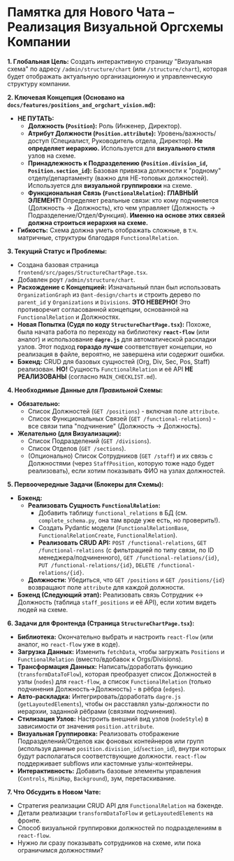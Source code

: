 # Памятка для Нового Чата – Реализация Визуальной Оргсхемы Компании

**1. Глобальная Цель:**
Создать интерактивную страницу "Визуальная схема" по адресу `/admin/structure/chart` (или `/structure/chart`), которая будет отображать актуальную организационную и управленческую структуру компании.

**2. Ключевая Концепция (Основано на `docs/features/positions_and_orgchart_vision.md`):**
*   **НЕ ПУТАТЬ:**
    *   **Должность (`Position`):** Роль (Инженер, Директор).
    *   **Атрибут Должности (`Position.attribute`):** Уровень/важность/доступ (Специалист, Руководитель отдела, Директор). **Не определяет иерархию.** Используется для **визуального стиля** узлов на схеме.
    *   **Принадлежность к Подразделению (`Position.division_id`, `Position.section_id`):** Базовая привязка должности к "родному" отделу/департаменту (важно для НЕ-топовых должностей). Используется для **визуальной группировки** на схеме.
    *   **Функциональная Связь (`FunctionalRelation`):** **ГЛАВНЫЙ ЭЛЕМЕНТ!** Определяет реальные связи: кто кому подчиняется (Должность -> Должность), кто чем управляет (Должность -> Подразделение/Отдел/Функция). **Именно на основе этих связей должна строиться иерархия на схеме.**
*   **Гибкость:** Схема должна уметь отображать сложные, в т.ч. матричные, структуры благодаря `FunctionalRelation`.

**3. Текущий Статус и Проблемы:**
*   Создана базовая страница `frontend/src/pages/StructureChartPage.tsx`.
*   Добавлен роут `/admin/structure/chart`.
*   **Расхождение с Концепцией:** Изначальный план был использовать `OrganizationGraph` из `@ant-design/charts` и строить дерево по `parent_id` у `Organizations` и `Divisions`. **ЭТО НЕВЕРНО!** Это противоречит согласованной концепции, основанной на `FunctionalRelation` и Должностях.
*   **Новая Попытка (Судя по коду `StructureChartPage.tsx`):** Похоже, была начата работа по переходу на библиотеку **`react-flow`** (или аналог) и использование **`dagre.js`** для автоматической раскладки узлов. Этот подход **гораздо лучше** соответствует концепции, но реализация в файле, вероятно, не завершена или содержит ошибки.
*   **Бэкенд:** CRUD для базовых сущностей (Org, Div, Sec, Pos, Staff) реализован. **НО!** Сущность `FunctionalRelation` и её API **НЕ РЕАЛИЗОВАНЫ** (согласно `MAIN_CHECKLIST.md`).

**4. Необходимые Данные для *Правильной* Схемы:**
*   **Обязательно:**
    *   Список Должностей (`GET /positions`) - включая поле `attribute`.
    *   Список Функциональных Связей (`GET /functional-relations`) - все связи типа "подчинение" (Должность -> Должность).
*   **Желательно (для Визуализации):**
    *   Список Подразделений (`GET /divisions`).
    *   Список Отделов (`GET /sections`).
    *   (Опционально) Список Сотрудников (`GET /staff`) и их связь с Должностями (через `StaffPosition`, которую тоже надо будет реализовать), если хотим показывать ФИО на узлах должностей.

**5. Первоочередные Задачи (Блокеры для Схемы):**
*   **Бэкенд:**
    *   **Реализовать Сущность `FunctionalRelation`:**
        *   Добавить таблицу `functional_relations` в БД (см. `complete_schema.py`, она там вроде уже есть, но проверить!).
        *   Создать Pydantic модели (`FunctionalRelationBase`, `FunctionalRelationCreate`, `FunctionalRelation`).
        *   **Реализовать CRUD API:** `POST /functional-relations`, `GET /functional-relations` (с фильтрацией по типу связи, по ID менеджера/подчиненного), `GET /functional-relations/{id}`, `PUT /functional-relations/{id}`, `DELETE /functional-relations/{id}`.
    *   **Должности:** Убедиться, что `GET /positions` и `GET /positions/{id}` возвращают поле `attribute` для каждой должности.
*   **Бэкенд (Следующий этап):** Реализовать связь Сотрудник <-> Должность (таблица `staff_positions` и её API), если хотим видеть людей на схеме.

**6. Задачи для Фронтенда (Страница `StructureChartPage.tsx`):**
*   **Библиотека:** Окончательно выбрать и настроить `react-flow` (или аналог, но `react-flow` уже в коде).
*   **Загрузка Данных:** Изменить `fetchData`, чтобы загружать `Positions` и `FunctionalRelation` (вместо/вдобавок к Orgs/Divisions).
*   **Трансформация Данных:** Написать/доработать функцию (`transformDataToFlow`), которая преобразует список Должностей в узлы (`nodes`) для `react-flow`, а список `FunctionalRelation` (только подчинения Должность->Должность) - в рёбра (`edges`).
*   **Авто-раскладка:** Интегрировать/доработать `dagre.js` (`getLayoutedElements`), чтобы он расставлял узлы-должности по иерархии, заданной рёбрами (связями подчинения).
*   **Стилизация Узлов:** Настроить внешний вид узлов (`nodeStyle`) в зависимости от значения `position.attribute`.
*   **Визуальная Группировка:** Реализовать отображение Подразделений/Отделов как фоновых контейнеров или групп (используя данные `position.division_id`/`section_id`), внутри которых будут располагаться соответствующие должности. `react-flow` поддерживает subflows или кастомные узлы-контейнеры.
*   **Интерактивность:** Добавить базовые элементы управления (`Controls`, `MiniMap`, `Background`), зум, перетаскивание.

**7. Что Обсудить в Новом Чате:**
*   Стратегия реализации CRUD API для `FunctionalRelation` на бэкенде.
*   Детали реализации `transformDataToFlow` и `getLayoutedElements` на фронте.
*   Способ визуальной группировки должностей по подразделениям в `react-flow`.
*   Нужно ли сразу показывать сотрудников на схеме, или пока ограничимся должностями? 